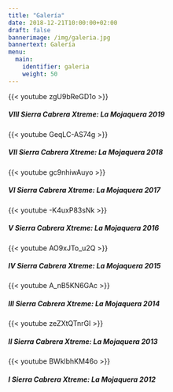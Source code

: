 ```yaml
---
title: "Galería"
date: 2018-12-21T10:00:00+02:00
draft: false
bannerimage: /img/galeria.jpg
bannertext: Galería
menu:
  main:
    identifier: galeria
    weight: 50
---
```


<div class="row">
<div class="col-md-4">
<div class="card text-white bg-primary mb-3" style="min-width: 10rem;">
  {{< youtube zgU9bReGD1o >}}
  <div class="card-body">
    <h5 class="card-title">VIII Sierra Cabrera Xtreme: La Mojaquera 2019</h5>
  </div>
</div>
</div>
<div class="col-md-4">
<div class="card text-white bg-primary mb-3" style="min-width: 10rem;">
  {{< youtube GeqLC-AS74g >}}
  <div class="card-body">
    <h5 class="card-title">VII Sierra Cabrera Xtreme: La Mojaquera 2018</h5>
  </div>
</div>
</div>
<div class="col-md-4">
<div class="card text-white bg-primary mb-3" style="min-width: 10rem;">
  {{< youtube gc9nhiwAuyo >}}
  <div class="card-body">
    <h5 class="card-title">VI Sierra Cabrera Xtreme: La Mojaquera 2017</h5>
  </div>
</div>
</div>
<div class="col-md-4">
<div class="card text-white bg-primary mb-3" style="min-width: 10rem;">
  {{< youtube -K4uxP83sNk >}}
  <div class="card-body">
    <h5 class="card-title">V Sierra Cabrera Xtreme: La Mojaquera 2016</h5>
  </div>
</div>
</div>
<div class="col-md-4">
<div class="card text-white bg-primary mb-3" style="min-width: 10rem;">
  {{< youtube AO9xJTo_u2Q >}}
  <div class="card-body">
    <h5 class="card-title">IV Sierra Cabrera Xtreme: La Mojaquera 2015</h5>
  </div>
</div>
</div>
<div class="col-md-4">
<div class="card text-white bg-primary mb-3" style="min-width: 10rem;">
  {{< youtube A_nB5KN6GAc >}}
  <div class="card-body">
    <h5 class="card-title">III Sierra Cabrera Xtreme: La Mojaquera 2014</h5>
  </div>
</div>
</div>
<div class="col-md-4">
<div class="card text-white bg-primary mb-3" style="min-width: 10rem;">
  {{< youtube zeZXtQTnrGI >}}
  <div class="card-body">
    <h5 class="card-title">II Sierra Cabrera Xtreme: La Mojaquera 2013</h5>
  </div>
</div>
</div>
<div class="col-md-4">
<div class="card text-white bg-primary mb-3" style="min-width: 10rem;">
  {{< youtube BWklbhKM46o >}}
  <div class="card-body">
    <h5 class="card-title">I Sierra Cabrera Xtreme: La Mojaquera 2012</h5>
  </div>
</div>
</div>
</div>
